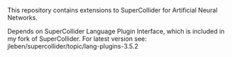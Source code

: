 This repository contains extensions to SuperCollider for Artificial Neural Networks.

Depends on SuperCollider Language Plugin Interface, which is included in my fork
of SuperCollider. For latest version see: jleben/supercollider/topic/lang-plugins-3.5.2
